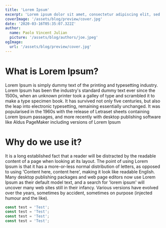 ```yaml
---
title: 'Lorem Ipsum'
excerpt: 'Lorem ipsum dolor sit amet, consectetur adipiscing elit, sed do eiusmod tempor incididunt ut labore et dolore magna aliqua. Praesent elementum facilisis leo vel fringilla est ullamcorper eget. At imperdiet dui accumsan sit amet nulla facilities morbi tempus.'
coverImage: '/assets/blog/preview/cover.jpg'
date: '2020-03-16T05:35:07.322Z'
author:
  name: Paolo Vincent Julian
  picture: '/assets/blog/authors/joe.jpeg'
ogImage:
  url: '/assets/blog/preview/cover.jpg'
---
```


# What is Lorem Ipsum?
Lorem Ipsum is simply dummy text of the printing and typesetting
industry. Lorem Ipsum has been the industry's standard dummy text
ever since the 1500s, when an unknown printer took a galley of
type and scrambled it to make a type specimen book. It has
survived not only five centuries, but also the leap into
electronic typesetting, remaining essentially unchanged. It was
popularised in the 1960s with the release of Letraset sheets
containing Lorem Ipsum passages, and more recently with desktop
publishing software like Aldus PageMaker including versions of
Lorem Ipsum

# Why do we use it?
It is a long established fact that a reader will be distracted by
the readable content of a page when looking at its layout. The
point of using Lorem Ipsum is that it has a more-or-less normal
distribution of letters, as opposed to using 'Content here,
content here', making it look like readable English. Many desktop
publishing packages and web page editors now use Lorem Ipsum as
their default model text, and a search for 'lorem ipsum' will
uncover many web sites still in their infancy. Various versions
have evolved over the years, sometimes by accident, sometimes on
purpose (injected humour and the like).

```js
const test = 'Test';
const test = 'Test';
const test = 'Test';
const test = 'Test';
```